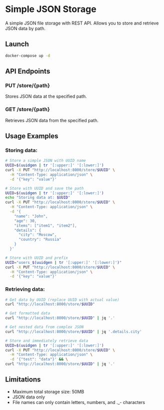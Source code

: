 # Simple JSON Storage

A simple JSON file storage with REST API. Allows you to store and retrieve JSON data by path.

## Launch

```bash
docker-compose up -d
```

## API Endpoints

### PUT /store/{path} 
Stores JSON data at the specified path.

### GET /store/{path}
Retrieves JSON data from the specified path.

## Usage Examples

### Storing data:
```bash
# Store a simple JSON with UUID name
UUID=$(uuidgen | tr '[:upper:]' '[:lower:]')
curl -X PUT "http://localhost:8000/store/$UUID" \
  -H "Content-Type: application/json" \
  -d '{"key": "value"}'

# Store with UUID and save the path
UUID=$(uuidgen | tr '[:upper:]' '[:lower:]')
echo "Storing data at: $UUID"
curl -X PUT "http://localhost:8000/store/$UUID" \
  -H "Content-Type: application/json" \
  -d '{
    "name": "John",
    "age": 30,
    "items": ["item1", "item2"],
    "details": {
      "city": "Moscow",
      "country": "Russia"
    }
  }'

# Store with UUID and prefix
UUID="users_$(uuidgen | tr '[:upper:]' '[:lower:]')"
curl -X PUT "http://localhost:8000/store/$UUID" \
  -H "Content-Type: application/json" \
  -d '{"key": "value"}'
```

### Retrieving data:
```bash
# Get data by UUID (replace UUID with actual value)
curl "http://localhost:8000/store/$UUID"

# Get formatted data
curl "http://localhost:8000/store/$UUID" | jq '.'

# Get nested data from complex JSON
curl "http://localhost:8000/store/$UUID" | jq '.details.city'

# Store and immediately retrieve data
UUID=$(uuidgen | tr '[:upper:]' '[:lower:]')
curl -X PUT "http://localhost:8000/store/$UUID" \
  -H "Content-Type: application/json" \
  -d '{"test": "data"}' && \
curl "http://localhost:8000/store/$UUID" | jq '.'
```

## Limitations
- Maximum total storage size: 50MB
- JSON data only
- File names can only contain letters, numbers, and ._- characters
